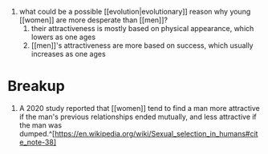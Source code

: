 1. what could be a possible [[evolution|evolutionary]] reason why young [[women]] are more desperate than [[men]]?
	1. their attractiveness is mostly based on physical appearance, which lowers as one ages
	2. [[men]]'s attractiveness are more based on success, which usually increases as one ages

# Breakup
1. A 2020 study reported that [[women]] tend to find a man more attractive if the man's previous relationships ended mutually, and less attractive if the man was dumped.^[https://en.wikipedia.org/wiki/Sexual_selection_in_humans#cite_note-38]